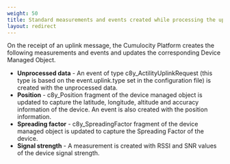 ```yaml
---
weight: 50
title: Standard measurements and events created while processing the uplink message
layout: redirect
---
```


On the receipt of an uplink message, the Cumulocity Platform creates the following measurements and events and updates the corresponding Device Managed Object.

- **Unprocessed data** - An event of type c8y_ActilityUplinkRequest (this type is based on the event.uplink.type set in the configuration file) is created with the unprocessed data. 
- **Position** - c8y_Position fragment of the device managed object is updated to capture the latitude, longitude, altitude and accuracy information of the device. An event is also created with the position information.
- **Spreading factor** - c8y_SpreadingFactor fragment of the device managed object is updated to capture the Spreading Factor of the device.
- **Signal strength** - A measurement is created with RSSI and SNR values of the device signal strength.